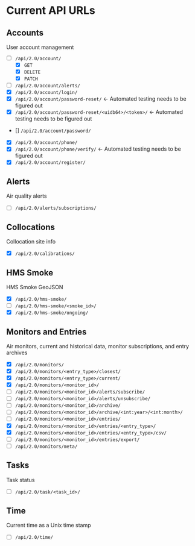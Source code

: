 # Current API URLs

## Accounts

User account management

- [ ] `/api/2.0/account/`
  - [x] `GET`
  - [x] `DELETE`
  - [x] `PATCH`
- [ ] `/api/2.0/account/alerts/`
- [x] `/api/2.0/account/login/`
- [x] `/api/2.0/account/password-reset/` <- Automated testing needs to be figured out
- [x] `/api/2.0/account/password-reset/<uidb64>/<token>/` <- Automated testing needs to be figured out
- [] `/api/2.0/account/password/`
- [x] `/api/2.0/account/phone/`
- [x] `/api/2.0/account/phone/verify/` <- Automated testing needs to be figured out
- [x] `/api/2.0/account/register/`

## Alerts

Air quality alerts

- [ ] `/api/2.0/alerts/subscriptions/`

## Collocations

Collocation site info

- [x] `/api/2.0/calibrations/`

## HMS Smoke

HMS Smoke GeoJSON

- [x] `/api/2.0/hms-smoke/`
- [ ] `/api/2.0/hms-smoke/<smoke_id>/`
- [x] `/api/2.0/hms-smoke/ongoing/`

## Monitors and Entries

Air monitors, current and historical data, monitor subscriptions, and entry archives

- [x] `/api/2.0/monitors/`
- [x] `/api/2.0/monitors/<entry_type>/closest/`
- [x] `/api/2.0/monitors/<entry_type>/current/`
- [x] `/api/2.0/monitors/<monitor_id>/`
- [ ] `/api/2.0/monitors/<monitor_id>/alerts/subscribe/`
- [ ] `/api/2.0/monitors/<monitor_id>/alerts/unsubscribe/`
- [ ] `/api/2.0/monitors/<monitor_id>/archive/`
- [ ] `/api/2.0/monitors/<monitor_id>/archive/<int:year>/<int:month>/`
- [ ] `/api/2.0/monitors/<monitor_id>/entries/`
- [x] `/api/2.0/monitors/<monitor_id>/entries/<entry_type>/`
- [x] `/api/2.0/monitors/<monitor_id>/entries/<entry_type>/csv/`
- [ ] `/api/2.0/monitors/<monitor_id>/entries/export/`
- [ ] `/api/2.0/monitors/meta/`

## Tasks

Task status

- [ ] `/api/2.0/task/<task_id>/`

## Time

Current time as a Unix time stamp

- [ ] `/api/2.0/time/`
